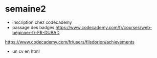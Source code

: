 # semaine2
* inscription chez codecademy
* passage des badges
https://www.codecademy.com/fr/courses/web-beginner-fr-FR-DUBAD

https://www.codecademy.com/fr/users/filsdorion/achievements

* un cv en html

